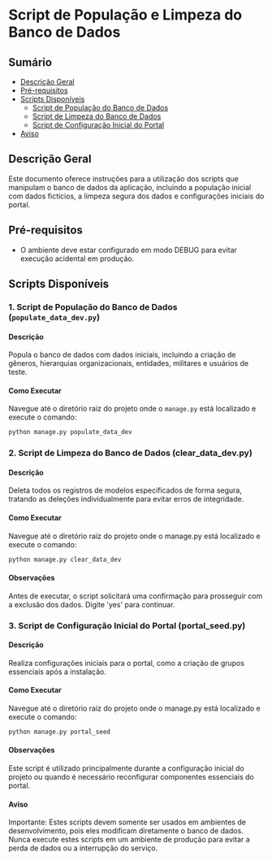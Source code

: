 # Script de População e Limpeza do Banco de Dados

## Sumário
- [Descrição Geral](#descrição-geral)
- [Pré-requisitos](#pré-requisitos)
- [Scripts Disponíveis](#scripts-disponíveis)
  - [Script de População do Banco de Dados](#1-script-de-população-do-banco-de-dados-populate_data_devpy)
  - [Script de Limpeza do Banco de Dados](#2-script-de-limpeza-do-banco-de-dados-clear_data_devpy)
  - [Script de Configuração Inicial do Portal](#3-script-de-configuração-inicial-do-portal-portal_seedpy)
- [Aviso](#aviso)

## Descrição Geral

Este documento oferece instruções para a utilização dos scripts que manipulam o banco de dados da aplicação, incluindo a população inicial com dados fictícios, a limpeza segura dos dados e configurações iniciais do portal.

## Pré-requisitos

- O ambiente deve estar configurado em modo DEBUG para evitar execução acidental em produção.

## Scripts Disponíveis

### 1. Script de População do Banco de Dados (`populate_data_dev.py`)

#### Descrição

Popula o banco de dados com dados iniciais, incluindo a criação de gêneros, hierarquias organizacionais, entidades, militares e usuários de teste.

#### Como Executar

Navegue até o diretório raiz do projeto onde o `manage.py` está localizado e execute o comando:

```bash
python manage.py populate_data_dev
```
### 2. Script de Limpeza do Banco de Dados (clear_data_dev.py)

#### Descrição

Deleta todos os registros de modelos especificados de forma segura, tratando as deleções individualmente para evitar erros de integridade.

#### Como Executar

Navegue até o diretório raiz do projeto onde o manage.py está localizado e execute o comando:

```bash
python manage.py clear_data_dev
```
#### Observações

Antes de executar, o script solicitará uma confirmação para prosseguir com a exclusão dos dados. Digite 'yes' para continuar.

### 3. Script de Configuração Inicial do Portal (portal_seed.py)

#### Descrição

Realiza configurações iniciais para o portal, como a criação de grupos essenciais após a instalação.

#### Como Executar

Navegue até o diretório raiz do projeto onde o manage.py está localizado e execute o comando:

```bash
python manage.py portal_seed
```
#### Observações

Este script é utilizado principalmente durante a configuração inicial do projeto ou quando é necessário reconfigurar componentes essenciais do portal.

#### Aviso

Importante: Estes scripts devem somente ser usados em ambientes de desenvolvimento, pois eles modificam diretamente o banco de dados. Nunca execute estes scripts em um ambiente de produção para evitar a perda de dados ou a interrupção do serviço.